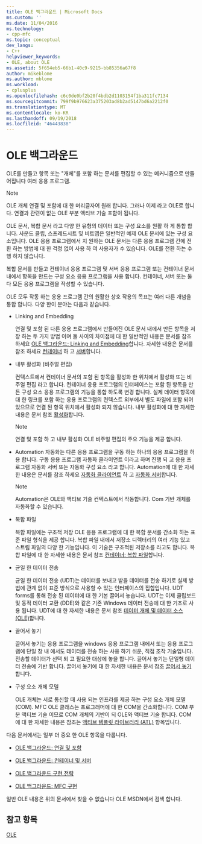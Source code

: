```yaml
---
title: OLE 백그라운드 | Microsoft Docs
ms.custom: ''
ms.date: 11/04/2016
ms.technology:
- cpp-mfc
ms.topic: conceptual
dev_langs:
- C++
helpviewer_keywords:
- OLE, about OLE
ms.assetid: 5f654eb5-66b1-40c9-9215-bb85356a67f8
author: mikeblome
ms.author: mblome
ms.workload:
- cplusplus
ms.openlocfilehash: c6c0de0bf2b20f4bdb2d1103154f1ba311fc7134
ms.sourcegitcommit: 799f9b976623a375203ad8b2ad5147bd6a2212f0
ms.translationtype: MT
ms.contentlocale: ko-KR
ms.lasthandoff: 09/19/2018
ms.locfileid: "46443838"
---
```

# <a name="ole-background"></a>OLE 백그라운드

OLE를 만들고 항목 또는 "개체"를 포함 하는 문서를 편집할 수 있는 메커니즘으로 만들어집니다 여러 응용 프로그램.

> [!NOTE]
>  OLE 개체 연결 및 포함에 대 한 머리글자어 원래 합니다. 그러나 이제 라고 OLE로 합니다. 연결과 관련이 없는 OLE 부분 액티브 기술 포함이 됩니다.

OLE 문서, 복합 문서 라고 다양 한 유형의 데이터 또는 구성 요소를 원활 하 게 통합 합니다. 사운드 클립, 스프레드시트 및 비트맵은 일반적인 예제 OLE 문서에 있는 구성 요소입니다. OLE 응용 프로그램에서 지 원하는 OLE 문서는 다른 응용 프로그램 간에 전환 하는 방법에 대 한 걱정 없이 사용 하 여 사용자가 수 있습니다. OLE를 전환 하는 수행 하지 않습니다.

복합 문서를 만들고 컨테이너 응용 프로그램 및 서버 응용 프로그램 또는 컨테이너 문서 내에서 항목을 만드는 구성 요소 응용 프로그램을 사용 합니다. 컨테이너, 서버 또는 둘 다 모든 응용 프로그램을 작성할 수 있습니다.

OLE 모두 작동 하는 응용 프로그램 간의 원활한 상호 작용의 목표는 여러 다른 개념을 통합 합니다. 다양 한이 분야는 다음과 같습니다.

- Linking and Embedding

   연결 및 포함 된 다른 응용 프로그램에서 만들어진 OLE 문서 내에서 만든 항목을 저장 하는 두 가지 방법 이며 둘 사이의 차이점에 대 한 일반적인 내용은 문서를 참조 하세요 [OLE 백그라운드: Linking and Embedding](../mfc/ole-background-linking-and-embedding.md)합니다. 자세한 내용은 문서를 참조 하세요 [컨테이너](../mfc/containers.md) 하 고 [서버](../mfc/servers.md)합니다.

- 내부 활성화 (비주얼 편집)

   컨텍스트에서 컨테이너 문서의 포함 된 항목을 활성화 한 위치에서 활성화 또는 비주얼 편집 라고 합니다. 컨테이너 응용 프로그램의 인터페이스는 포함 된 항목을 만든 구성 요소 응용 프로그램의 기능을 통합 하도록 변경 합니다. 실제 데이터 항목에 대 한 링크를 포함 하는 응용 프로그램의 컨텍스트 외부에서 별도 파일에 포함 되어 있으므로 연결 된 항목 위치에서 활성화 되지 않습니다. 내부 활성화에 대 한 자세한 내용은 문서 참조 [활성화](../mfc/activation-cpp.md)합니다.

   > [!NOTE]
   > 연결 및 포함 하 고 내부 활성화 OLE 비주얼 편집의 주요 기능을 제공 합니다.

- Automation 자동화는 다른 응용 프로그램을 구동 하는 하나의 응용 프로그램을 허용 합니다. 구동 응용 프로그램 자동화 클라이언트 이라고 하며 진행 되 고 응용 프로그램 자동화 서버 또는 자동화 구성 요소 라고 합니다. Automation에 대 한 자세한 내용은 문서를 참조 하세요 [자동화 클라이언트](../mfc/automation-clients.md) 하 고 [자동화 서버](../mfc/automation-servers.md)합니다.

   > [!NOTE]
   > Automation은 OLE와 액티브 기술 컨텍스트에서 작동합니다. Com 기반 개체를 자동화할 수 있습니다.

- 복합 파일

   복합 파일에는 구조적 저장 OLE 응용 프로그램에 대 한 복합 문서를 간소화 하는 표준 파일 형식을 제공 합니다. 복합 파일 내에서 저장소 디렉터리의 여러 기능 있고 스트림 파일의 다양 한 기능입니다. 이 기술은 구조적된 저장소를 라고도 합니다. 복합 파일에 대 한 자세한 내용은 문서 참조 [컨테이너: 복합 파일](../mfc/containers-compound-files.md)합니다.

- 균일 한 데이터 전송

   균일 한 데이터 전송 (UDT)는 데이터를 보내고 받을 데이터를 전송 하기로 실제 방법에 관계 없이 표준 방식으로 사용할 수 있는 인터페이스의 집합입니다. UDT forms를 통해 전송 된 데이터에 대 한 기본 끌어서 놓습니다. UDT는 이제 클립보드 및 동적 데이터 교환 (DDE)와 같은 기존 Windows 데이터 전송에 대 한 기초로 사용 됩니다. UDT에 대 한 자세한 내용은 문서 참조 [데이터 개체 및 데이터 소스 (OLE)](../mfc/data-objects-and-data-sources-ole.md)합니다.

- 끌어서 놓기

   끌어서 놓기는 응용 프로그램을 windows 응용 프로그램 내에서 또는 응용 프로그램에 단일 창 내 에서도 데이터를 전송 하는 사용 하기 쉬운, 직접 조작 기술입니다. 전송할 데이터가 선택 되 고 필요한 대상에 놓을 합니다. 끌어서 놓기는 단일형 데이터 전송에 기반 합니다. 끌어서 놓기에 대 한 자세한 내용은 문서 참조 [끌어서 놓기](../mfc/drag-and-drop-ole.md)합니다.

- 구성 요소 개체 모델

   OLE 개체는 서로 통신할 때 사용 되는 인프라를 제공 하는 구성 요소 개체 모델 (COM). MFC OLE 클래스는 프로그래머에 대 한 COM을 간소화합니다. COM 부분 액티브 기술 이므로 COM 개체의 기반이 되 OLE와 액티브 기술 합니다. COM에 대 한 자세한 내용은 참조는 [액티브 템플릿 라이브러리 (ATL)](../atl/active-template-library-atl-concepts.md) 항목입니다.

다음 문서에서는 일부 더 중요 한 OLE 항목을 다룹니다.

- [OLE 백그라운드: 연결 및 포함](../mfc/ole-background-linking-and-embedding.md)

- [OLE 백그라운드: 컨테이너 및 서버](../mfc/ole-background-containers-and-servers.md)

- [OLE 백그라운드 구현 전략](../mfc/ole-background-implementation-strategies.md)

- [OLE 백그라운드: MFC 구현](../mfc/ole-background-mfc-implementation.md)

일반 OLE 내용은 위의 문서에서 찾을 수 없습니다 OLE MSDN에서 검색 합니다.

## <a name="see-also"></a>참고 항목

[OLE](../mfc/ole-in-mfc.md)

